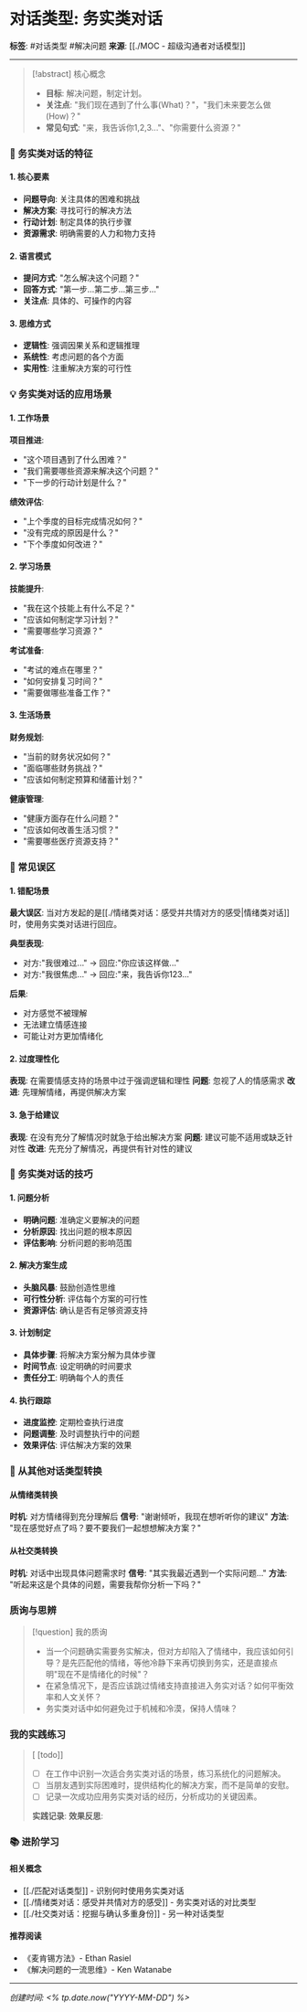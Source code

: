 # 对话类型: 务实类对话

**标签**: #对话类型 #解决问题
**来源**: [[./MOC - 超级沟通者对话模型]]

---

> [!abstract] 核心概念
> - **目标**: 解决问题，制定计划。
> - **关注点**: "我们现在遇到了什么事(What)？"，"我们未来要怎么做(How)？"
> - **常见句式**: "来，我告诉你1,2,3..."、"你需要什么资源？"

### 🎯 务实类对话的特征

#### 1. 核心要素
- **问题导向**: 关注具体的困难和挑战
- **解决方案**: 寻找可行的解决方法
- **行动计划**: 制定具体的执行步骤
- **资源需求**: 明确需要的人力和物力支持

#### 2. 语言模式
- **提问方式**: "怎么解决这个问题？"
- **回答方式**: "第一步...第二步...第三步..."
- **关注点**: 具体的、可操作的内容

#### 3. 思维方式
- **逻辑性**: 强调因果关系和逻辑推理
- **系统性**: 考虑问题的各个方面
- **实用性**: 注重解决方案的可行性

### 💡 务实类对话的应用场景

#### 1. 工作场景
**项目推进**:
- "这个项目遇到了什么困难？"
- "我们需要哪些资源来解决这个问题？"
- "下一步的行动计划是什么？"

**绩效评估**:
- "上个季度的目标完成情况如何？"
- "没有完成的原因是什么？"
- "下个季度如何改进？"

#### 2. 学习场景
**技能提升**:
- "我在这个技能上有什么不足？"
- "应该如何制定学习计划？"
- "需要哪些学习资源？"

**考试准备**:
- "考试的难点在哪里？"
- "如何安排复习时间？"
- "需要做哪些准备工作？"

#### 3. 生活场景
**财务规划**:
- "当前的财务状况如何？"
- "面临哪些财务挑战？"
- "应该如何制定预算和储蓄计划？"

**健康管理**:
- "健康方面存在什么问题？"
- "应该如何改善生活习惯？"
- "需要哪些医疗资源支持？"

### 🚫 常见误区

#### 1. 错配场景
**最大误区**: 当对方发起的是[[./情绪类对话：感受并共情对方的感受|情绪类对话]]时，使用务实类对话进行回应。

**典型表现**:
- 对方:"我很难过..." → 回应:"你应该这样做..."
- 对方:"我很焦虑..." → 回应:"来，我告诉你123..."

**后果**:
- 对方感觉不被理解
- 无法建立情感连接
- 可能让对方更加情绪化

#### 2. 过度理性化
**表现**: 在需要情感支持的场景中过于强调逻辑和理性
**问题**: 忽视了人的情感需求
**改进**: 先理解情绪，再提供解决方案

#### 3. 急于给建议
**表现**: 在没有充分了解情况时就急于给出解决方案
**问题**: 建议可能不适用或缺乏针对性
**改进**: 先充分了解情况，再提供有针对性的建议

### 🎯 务实类对话的技巧

#### 1. 问题分析
- **明确问题**: 准确定义要解决的问题
- **分析原因**: 找出问题的根本原因
- **评估影响**: 分析问题的影响范围

#### 2. 解决方案生成
- **头脑风暴**: 鼓励创造性思维
- **可行性分析**: 评估每个方案的可行性
- **资源评估**: 确认是否有足够资源支持

#### 3. 计划制定
- **具体步骤**: 将解决方案分解为具体步骤
- **时间节点**: 设定明确的时间要求
- **责任分工**: 明确每个人的责任

#### 4. 执行跟踪
- **进度监控**: 定期检查执行进度
- **问题调整**: 及时调整执行中的问题
- **效果评估**: 评估解决方案的效果

### 🔄 从其他对话类型转换

#### 从情绪类转换
**时机**: 对方情绪得到充分理解后
**信号**: "谢谢倾听，我现在想听听你的建议"
**方法**: "现在感觉好点了吗？要不要我们一起想想解决方案？"

#### 从社交类转换
**时机**: 对话中出现具体问题需求时
**信号**: "其实我最近遇到一个实际问题..."
**方法**: "听起来这是个具体的问题，需要我帮你分析一下吗？"

### 质询与思辨
> [!question] 我的质询
> - 当一个问题确实需要务实解决，但对方却陷入了情绪中，我应该如何引导？是先匹配他的情绪，等他冷静下来再切换到务实，还是直接点明"现在不是情绪化的时候"？
> - 在紧急情况下，是否应该跳过情绪支持直接进入务实对话？如何平衡效率和人文关怀？
> - 务实类对话中如何避免过于机械和冷漠，保持人情味？

### 我的实践练习
> [ [todo]]
> - [ ] 在工作中识别一次适合务实类对话的场景，练习系统化的问题解决。
> - [ ] 当朋友遇到实际困难时，提供结构化的解决方案，而不是简单的安慰。
> - [ ] 记录一次成功应用务实类对话的经历，分析成功的关键因素。
> 
> **实践记录**:
> **效果反思**:

### 📚 进阶学习

#### 相关概念
- [[./匹配对话类型]] - 识别何时使用务实类对话
- [[./情绪类对话：感受并共情对方的感受]] - 务实类对话的对比类型
- [[./社交类对话：挖掘与确认多重身份]] - 另一种对话类型

#### 推荐阅读
- 《麦肯锡方法》- Ethan Rasiel
- 《解决问题的一流思维》- Ken Watanabe

---

*创建时间: <% tp.date.now("YYYY-MM-DD") %>*